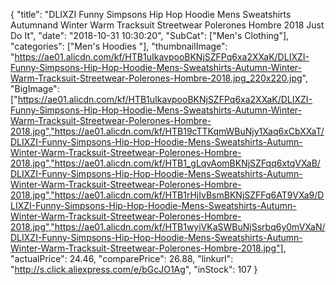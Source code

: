 {
	"title": "DLIXZI Funny Simpsons Hip Hop Hoodie Mens Sweatshirts Autumnand Winter Warm Tracksuit Streetwear Polerones Hombre 2018 Just Do It",
	"date": "2018-10-31 10:30:20",
	"SubCat": ["Men's Clothing"],
	"categories": ["Men's Hoodies "],
	"thumbnailImage": "https://ae01.alicdn.com/kf/HTB1uIkavpooBKNjSZFPq6xa2XXaK/DLIXZI-Funny-Simpsons-Hip-Hop-Hoodie-Mens-Sweatshirts-Autumn-Winter-Warm-Tracksuit-Streetwear-Polerones-Hombre-2018.jpg_220x220.jpg",
	"BigImage": ["https://ae01.alicdn.com/kf/HTB1uIkavpooBKNjSZFPq6xa2XXaK/DLIXZI-Funny-Simpsons-Hip-Hop-Hoodie-Mens-Sweatshirts-Autumn-Winter-Warm-Tracksuit-Streetwear-Polerones-Hombre-2018.jpg","https://ae01.alicdn.com/kf/HTB19cTTKqmWBuNjy1Xaq6xCbXXaT/DLIXZI-Funny-Simpsons-Hip-Hop-Hoodie-Mens-Sweatshirts-Autumn-Winter-Warm-Tracksuit-Streetwear-Polerones-Hombre-2018.jpg","https://ae01.alicdn.com/kf/HTB1_gLqvAomBKNjSZFqq6xtqVXaB/DLIXZI-Funny-Simpsons-Hip-Hop-Hoodie-Mens-Sweatshirts-Autumn-Winter-Warm-Tracksuit-Streetwear-Polerones-Hombre-2018.jpg","https://ae01.alicdn.com/kf/HTB1rHjIvBsmBKNjSZFFq6AT9VXa9/DLIXZI-Funny-Simpsons-Hip-Hop-Hoodie-Mens-Sweatshirts-Autumn-Winter-Warm-Tracksuit-Streetwear-Polerones-Hombre-2018.jpg","https://ae01.alicdn.com/kf/HTB1wyiVKaSWBuNjSsrbq6y0mVXaN/DLIXZI-Funny-Simpsons-Hip-Hop-Hoodie-Mens-Sweatshirts-Autumn-Winter-Warm-Tracksuit-Streetwear-Polerones-Hombre-2018.jpg"],
	"actualPrice": 24.46,
	"comparePrice": 26.88,
	"linkurl": "http://s.click.aliexpress.com/e/bGcJO1Ag",
	"inStock": 107
}

